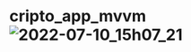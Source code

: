 # cripto_app_mvvm![2022-07-10_15h07_21](https://user-images.githubusercontent.com/72824080/178156798-b2f10d7e-3ddc-41c2-8322-7e1e64d96fdf.gif)
